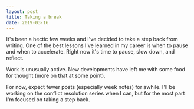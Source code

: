 ```yaml
---
layout: post
title: Taking a break
date: 2019-03-16
---
```


It's been a hectic few weeks and I've decided to take a step back from writing. One of the best lessons I've learned in my career is when to pause and when to accelerate. Right now it's time to pause, slow down, and reflect. 

Work is unusually active. New developments have left me with some food for thought (more on that at some point).

For now, expect fewer posts (especially week notes) for awhile. I'll be working on the conflict resolution series when I can, but for the most part I'm focused on taking a step back.